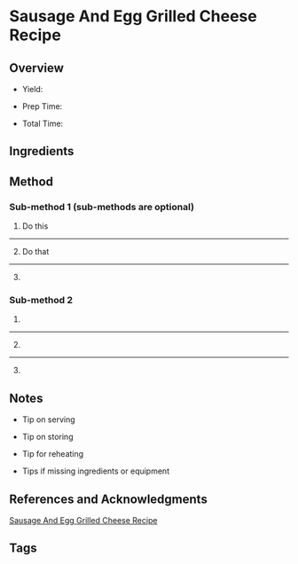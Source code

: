 # Sausage And Egg Grilled Cheese Recipe

## Overview

- Yield:

- Prep Time:

- Total Time:

## Ingredients



## Method

### Sub-method 1 (sub-methods are optional)

1. Do this
---
2. Do that
---
3.

### Sub-method 2

1.
---
2.
---
3.

## Notes

- Tip on serving

- Tip on storing

- Tip for reheating

- Tips if missing ingredients or equipment

## References and Acknowledgments

[Sausage And Egg Grilled Cheese Recipe](http://blogchef.net/sausage-and-egg-grilled-cheese-recipe/)

## Tags


